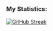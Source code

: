 ### My Statistics:

[![GitHub Streak](https://streak-stats.demolab.com?user=snder12&theme=dark&hide_border=true&date_format=j%20M%5B%20Y%5D)](https://git.io/streak-stats)

<!-- [![Top Langs](https://github-readme-stats.vercel.app/api/top-langs/?username=snder12)](https://github.com/anuraghazra/github-readme-stats) -->
